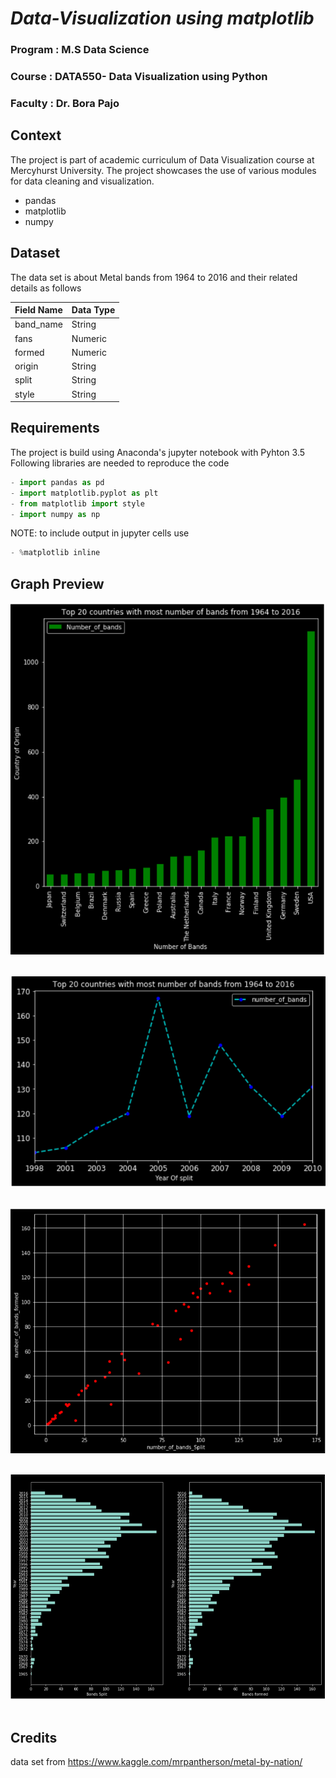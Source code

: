 # *Data-Visualization using matplotlib*

### Program : M.S Data Science
### Course : DATA550- Data Visualization using Python 
### Faculty : Dr. Bora Pajo

## Context
The project is part of academic curriculum of Data Visualization course at Mercyhurst University.
The project showcases the use of various modules for data cleaning and visualization.
  - pandas 
  - matplotlib
  - numpy
  
## Dataset
The data set is about Metal bands from 1964 to 2016 and their related details as follows

| Field Name | Data Type |
| ---------- | --------- |
| band_name | String |
| fans | Numeric |
| formed | Numeric |
| origin | String |
| split | String |
| style | String |

## Requirements
The project is build using Anaconda's jupyter notebook with Pyhton 3.5
Following libraries are needed to reproduce the code
```python
- import pandas as pd
- import matplotlib.pyplot as plt
- from matplotlib import style
- import numpy as np
```
NOTE: to include output in jupyter cells use
```python
- %matplotlib inline
```
## Graph Preview

![GitHub Logo](/Capture1.PNG) 

![GitHub Logo](/Capture2.PNG) 

![GitHub Logo](/Capture3.PNG) 

![GitHub Logo](/Capture4.PNG) 



## Credits
data set from https://www.kaggle.com/mrpantherson/metal-by-nation/
